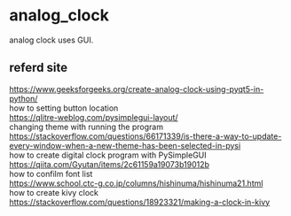 # analog_clock
analog clock uses GUI.<br>
## referd site
https://www.geeksforgeeks.org/create-analog-clock-using-pyqt5-in-python/ <br>
how to setting button location <br>
https://qlitre-weblog.com/pysimplegui-layout/ <br>
changing theme with running the program<br>
https://stackoverflow.com/questions/66171339/is-there-a-way-to-update-every-window-when-a-new-theme-has-been-selected-in-pysi
<br>
how to create digital clock program with PySimpleGUI<br>
https://qiita.com/Gyutan/items/2c61159a19073b19012b
<br>
how to confilm font list<br>
https://www.school.ctc-g.co.jp/columns/hishinuma/hishinuma21.html <br>
how to create  kivy clock <br>
https://stackoverflow.com/questions/18923321/making-a-clock-in-kivy